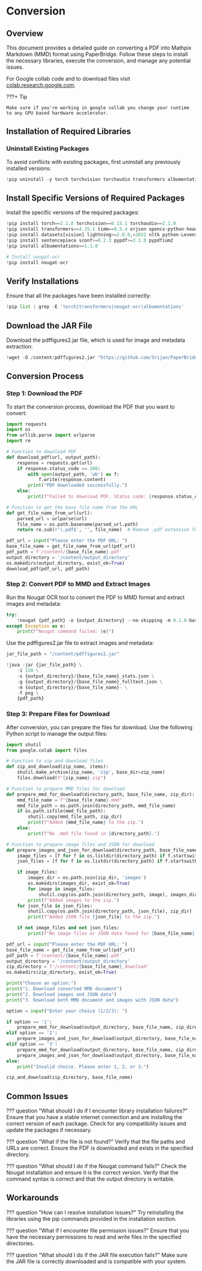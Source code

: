 # Conversion 

## Overview

This document provides a detailed guide on converting a PDF into Mathpix Markdown (MMD) format using PaperBridge. Follow these steps to install the necessary libraries, execute the conversion, and manage any potential issues.

For Google collab code and to download files visit [colab.research.google.com](https://colab.research.google.com/drive/1U3m9piTPLEf3CAjxAr5poBXnz4JypU9b?usp=sharing).

???+ Tip

    Make sure if you're working in google collab you change your runtime to any GPU based hardware accelerator. 

## Installation of Required Libraries

### Uninstall Existing Packages

To avoid conflicts with existing packages, first uninstall any previously installed versions:

```py
!pip uninstall -y torch torchvision torchaudio transformers albumentations nougat-ocr
```

## Install Specific Versions of Required Packages
Install the specific versions of the required packages:

```py
!pip install torch==2.1.0 torchvision==0.15.1 torchaudio==2.1.0
!pip install transformers==4.25.1 timm==0.5.4 orjson opencv-python-headless
!pip install datasets[vision] lightning>=2.0.0,<2022 nltk python-Levenshtein
!pip install sentencepiece sconf>=0.2.3 pypdf>=3.1.0 pypdfium2
!pip install albumentations==1.1.0

# Install nougat-ocr
!pip install nougat-ocr

```

## Verify Installations
Ensure that all the packages have been installed correctly:

```py
!pip list | grep -E 'torch|transformers|nougat-ocr|albumentations'

```

## Download the JAR File
Download the pdffigures2.jar file, which is used for image and metadata extraction:

```py
!wget -O /content/pdffigures2.jar "https://github.com/5rijan/PaperBridge/blob/main/pdffigures2.jar"

```

## Conversion Process
### Step 1: Download the PDF
To start the conversion process, download the PDF that you want to convert:


``` py
import requests
import os
from urllib.parse import urlparse
import re

# Function to download PDF
def download_pdf(url, output_path):
    response = requests.get(url)
    if response.status_code == 200:
        with open(output_path, 'wb') as f:
            f.write(response.content)
        print("PDF downloaded successfully.")
    else:
        print(f"Failed to download PDF. Status code: {response.status_code}")

# Function to get the base file name from the URL
def get_file_name_from_url(url):
    parsed_url = urlparse(url)
    file_name = os.path.basename(parsed_url.path)
    return re.sub(r'\.pdf$', '', file_name)  # Remove .pdf extension for naming

pdf_url = input("Please enter the PDF URL: ")
base_file_name = get_file_name_from_url(pdf_url)
pdf_path = f'/content/{base_file_name}.pdf'
output_directory = '/content/output_directory'
os.makedirs(output_directory, exist_ok=True)
download_pdf(pdf_url, pdf_path)

```

### Step 2: Convert PDF to MMD and Extract Images
Run the Nougat OCR tool to convert the PDF to MMD format and extract images and metadata:

```py
try:
    !nougat {pdf_path} -o {output_directory} --no-skipping -m 0.1.0-base
except Exception as e:
    print(f"Nougat command failed: {e}")

```

Use the pdffigures2.jar file to extract images and metadata:

```py
jar_file_path = "/content/pdffigures2.jar"

!java -jar {jar_file_path} \
    -i 150 \
    -s {output_directory}/{base_file_name}_stats.json \
    -g {output_directory}/{base_file_name}_fulltext.json \
    -m {output_directory}/{base_file_name}- \
    -f png \
    {pdf_path}

```

### Step 3: Prepare Files for Download
After conversion, you can prepare the files for download. Use the following Python script to manage the output files:

```py
import shutil
from google.colab import files

# Function to zip and download files
def zip_and_download(zip_name, items):
    shutil.make_archive(zip_name, 'zip', base_dir=zip_name)
    files.download(f"{zip_name}.zip")

# Function to prepare MMD files for download
def prepare_mmd_for_download(directory_path, base_file_name, zip_dir):
    mmd_file_name = f"{base_file_name}.mmd"
    mmd_file_path = os.path.join(directory_path, mmd_file_name)
    if os.path.isfile(mmd_file_path):
        shutil.copy(mmd_file_path, zip_dir)
        print(f"Added {mmd_file_name} to the zip.")
    else:
        print(f"No .mmd file found in {directory_path}.")

# Function to prepare image files and JSON for download
def prepare_images_and_json_for_download(directory_path, base_file_name, zip_dir):
    image_files = [f for f in os.listdir(directory_path) if f.startswith(f"{base_file_name}-") and f.endswith(('.png', '.jpg', '.jpeg'))]
    json_files = [f for f in os.listdir(directory_path) if f.startswith(f"{base_file_name}_") and f.endswith('.json')]

    if image_files:
        images_dir = os.path.join(zip_dir, 'images')
        os.makedirs(images_dir, exist_ok=True)
        for image in image_files:
            shutil.copy(os.path.join(directory_path, image), images_dir)
        print(f"Added images to the zip.")
    for json_file in json_files:
        shutil.copy(os.path.join(directory_path, json_file), zip_dir)
        print(f"Added JSON file {json_file} to the zip.")

    if not image_files and not json_files:
        print(f"No image files or JSON data found for {base_file_name}.")

pdf_url = input("Please enter the PDF URL: ")
base_file_name = get_file_name_from_url(pdf_url)
pdf_path = f'/content/{base_file_name}.pdf'
output_directory = '/content/output_directory'
zip_directory = f'/content/{base_file_name}_download'
os.makedirs(zip_directory, exist_ok=True)

print("Choose an option:")
print("1. Download converted MMD document")
print("2. Download images and JSON data")
print("3. Download both MMD document and images with JSON data")

option = input("Enter your choice (1/2/3): ")

if option == '1':
    prepare_mmd_for_download(output_directory, base_file_name, zip_directory)
elif option == '2':
    prepare_images_and_json_for_download(output_directory, base_file_name, zip_directory)
elif option == '3':
    prepare_mmd_for_download(output_directory, base_file_name, zip_directory)
    prepare_images_and_json_for_download(output_directory, base_file_name, zip_directory)
else:
    print("Invalid choice. Please enter 1, 2, or 3.")

zip_and_download(zip_directory, base_file_name)

```



## Common Issues

??? question "What should I do if I encounter library installation failures?"
    Ensure that you have a stable internet connection and are installing the correct version of each package. Check for any compatibility issues and update the packages if necessary.

??? question "What if the file is not found?"
    Verify that the file paths and URLs are correct. Ensure the PDF is downloaded and exists in the specified directory.

??? question "What should I do if the Nougat command fails?"
    Check the Nougat installation and ensure it is the correct version. Verify that the command syntax is correct and that the output directory is writable.

## Workarounds

??? question "How can I resolve installation issues?"
    Try reinstalling the libraries using the pip commands provided in the installation section.

??? question "What if I encounter file permission issues?"
    Ensure that you have the necessary permissions to read and write files in the specified directories.

??? question "What should I do if the JAR file execution fails?"
    Make sure the JAR file is correctly downloaded and is compatible with your system.
